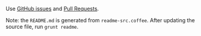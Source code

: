 Use [GitHub issues](https://github.com/baconjs/bacon.js/issues) and [Pull Requests](https://github.com/baconjs/bacon.js/pulls).

Note: the `README.md` is generated from `readme-src.coffee`. After updating the source file, run `grunt readme`.
